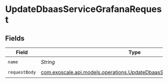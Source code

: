 # UpdateDbaasServiceGrafanaRequest


## Fields

| Field                                                                                                                                      | Type                                                                                                                                       | Required                                                                                                                                   | Description                                                                                                                                |
| ------------------------------------------------------------------------------------------------------------------------------------------ | ------------------------------------------------------------------------------------------------------------------------------------------ | ------------------------------------------------------------------------------------------------------------------------------------------ | ------------------------------------------------------------------------------------------------------------------------------------------ |
| `name`                                                                                                                                     | *String*                                                                                                                                   | :heavy_check_mark:                                                                                                                         | N/A                                                                                                                                        |
| `requestBody`                                                                                                                              | [com.exoscale.api.models.operations.UpdateDbaasServiceGrafanaRequestBody](../../models/operations/UpdateDbaasServiceGrafanaRequestBody.md) | :heavy_check_mark:                                                                                                                         | N/A                                                                                                                                        |